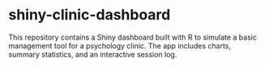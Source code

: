 # shiny-clinic-dashboard
This repository contains a Shiny dashboard built with R to simulate a basic management tool for a psychology clinic. The app includes charts, summary statistics, and an interactive session log.
